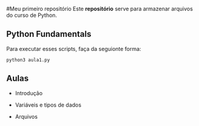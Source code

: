 #Meu primeiro repositório
Este **repositório** serve para armazenar arquivos do curso de Python.

Python Fundamentals
-------------------

Para executar esses scripts, faça da seguionte forma:

	python3 aula1.py

Aulas
-----

* Introdução

* Variáveis e tipos de dados

* Arquivos
